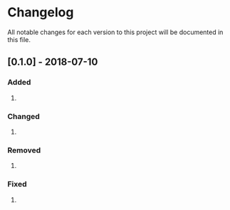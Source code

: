 # Changelog

All notable changes for each version to this project will be documented in this file.

## [0.1.0] - 2018-07-10

### Added

1.

### Changed

1.

### Removed

1.

### Fixed

1.
